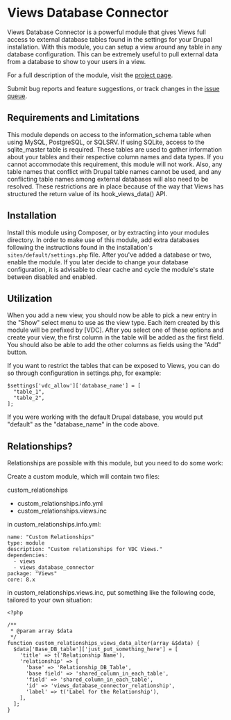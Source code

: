 # Views Database Connector

Views Database Connector is a powerful module that gives Views full access to
external database tables found in the settings for your Drupal installation.
With this module, you can setup a view around any table in any database
configuration. This can be extremely useful to pull external data from a
database to show to your users in a view.

For a full description of the module, visit the
[project page](https://www.drupal.org/project/views_database_connector).

Submit bug reports and feature suggestions, or track changes in the
[issue queue](https://www.drupal.org/project/issues/views_database_connector).


## Requirements and Limitations

This module depends on access to the information_schema table when using MySQL,
PostgreSQL, or SQLSRV. If using SQLite, access to the sqlite_master table is
required. These tables are used to gather information about your tables and
their respective column names and data types. If you cannot accommodate this
requirement, this module will not work. Also, any table names that conflict
with Drupal table names cannot be used, and any conflicting table names among
external databases will also need to be resolved. These restrictions are in
place because of the way that Views has structured the return value of its
hook_views_data() API.


## Installation

Install this module using Composer, or by extracting into your modules
directory. In order to make use of this module, add extra
databases following the instructions found in the installation's
`sites/default/settings.php` file. After you've added a database or two, enable
the module. If you later decide to change your database configuration, it is
advisable to clear cache and cycle the module's state between disabled and
enabled.


## Utilization

When you add a new view, you should now be able to pick a new entry in the
"Show" select menu to use as the view type. Each item created by this module
will be prefixed by [VDC]. After you select one of these options and create
your view, the first column in the table will be added as the first field. You
should also be able to add the other columns as fields using the "Add" button.

If you want to restrict the tables that can be exposed to Views, you can do so
through configuration in settings.php, for example:

```
$settings['vdc_allow']['database_name'] = [
  "table_1",
  "table_2",
];
```

If you were working with the default Drupal database, you would put "default"
as the "database_name" in the code above.

## Relationships?

Relationships are possible with this module, but you need to do some work:

Create a custom module, which will contain two files:

custom_relationships
- custom_relationships.info.yml
- custom_relationships.views.inc

in custom_relationships.info.yml:

```
name: "Custom Relationships"
type: module
description: "Custom relationships for VDC Views."
dependencies:
  - views
  - views_database_connector
package: "Views"
core: 8.x
```

in custom_relationships.views.inc, put something like the following code,
tailored to your own situation:

```
<?php

/**
 * @param array $data
 */
function custom_relationships_views_data_alter(array &$data) {
  $data['Base_DB_table']['just_put_something_here'] = [
    'title' => t('Relationship Name'),
    'relationship' => [
      'base' => 'Relationship_DB_Table',
      'base field' => 'shared_column_in_each_table',
      'field' => 'shared_column_in_each_table',
      'id' => 'views_database_connector_relationship',
      'label' => t('Label for the Relationship'),
    ],
  ];
}
```
